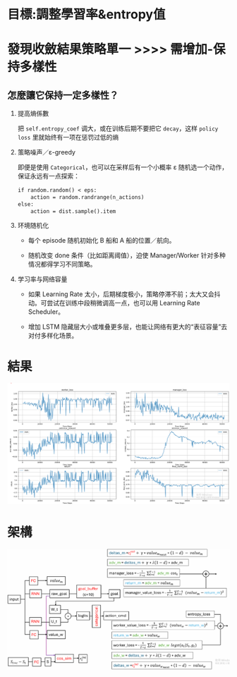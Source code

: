 # 目標:調整學習率&entropy值
# 發現收斂結果策略單一 >>>> 需增加-保持多樣性

## 怎麼讓它保持一定多樣性？

1. 提高熵係數
  
   把 `self.entropy_coef` 调大，或在训练后期不要把它 `decay`，这样 `policy loss` 里就始终有一项在惩罚过低的熵

2. 策略噪声／ε-greedy
 
   即便是使用 `Categorical`，也可以在采样后有一个小概率 ε 随机选一个动作，保证永远有一点探索：
   ```
   if random.random() < eps:
       action = random.randrange(n_actions)
   else:
       action = dist.sample().item
   ```

3. 环境随机化
   
   * 每个 episode 随机初始化 B 船和 A 船的位置／航向。

   * 随机改变 done 条件（比如距离阈值），迫使 Manager/Worker 针对多种情况都得学习不同策略。

5. 学习率与网络容量

   * 如果 Learning Rate 太小，后期梯度极小，策略停滞不前；太大又会抖动。可尝试在训练中段稍微调高一点，也可以用 Learning Rate Scheduler。

   * 增加 LSTM 隐藏层大小或堆叠更多层，也能让网络有更大的“表征容量”去对付多样化场景。



# 結果  
![image](https://github.com/Yuu-Hsuan/CMO/blob/main/mydis/0512/0.png)


# 架構  
![image](https://github.com/Yuu-Hsuan/CMO/blob/main/mydis/0512/1.png)
